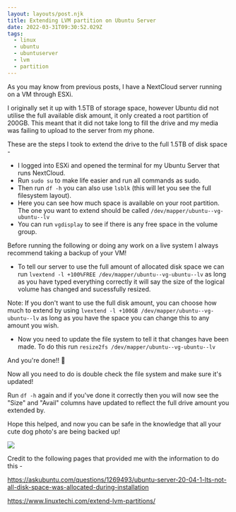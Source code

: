 ```yaml
---
layout: layouts/post.njk
title: Extending LVM partition on Ubuntu Server
date: 2022-03-31T09:30:52.029Z
tags:
  - linux
  - ubuntu
  - ubuntuserver
  - lvm
  - partition
---
```

As you may know from previous posts, I have a NextCloud server running on a VM through ESXi. 

I originally set it up with 1.5TB of storage space, however Ubuntu did not utilise the full available disk amount, it only created a root partition of 200GB. This meant that it did not take long to fill the drive and my media was failing to upload to the server from my phone. 

These are the steps I took to extend the drive to the full 1.5TB of disk space - 

* I logged into ESXi and opened the terminal for my Ubuntu Server that runs NextCloud. 
* Run `sudo su` to make life easier and run all commands as sudo.
* Then run `df -h` you can also use `lsblk` (this will let you see the full filesystem layout).
* Here you can see how much space is available on your root partition. The one you want to extend should be called `/dev/mapper/ubuntu--vg-ubuntu--lv`
* You can run `vgdisplay` to see if there is any free space in the volume group.

Before running the following or doing any work on a live system I always recommend taking a backup of your VM! 

* To tell our server to use the full amount of allocated disk space we can run `lvextend -l +100%FREE /dev/mapper/ubuntu--vg-ubuntu--lv` as long as you have typed everything correctly it will say the size of the logical volume has changed and sucessfully resized.

Note: If you don't want to use the full disk amount, you can choose how much to extend by using `lvextend -l +100GB /dev/mapper/ubuntu--vg-ubuntu--lv` as long as you have the space you can change this to any amount you wish. 

* Now you need to update the file system to tell it that changes have been made. To do this run `resize2fs /dev/mapper/ubuntu--vg-ubuntu--lv`



And you're done!! 🎉



Now all you need to do is double check the file system and make sure it's updated! 

Run `df -h` again and if you've done it correctly then you will now see the "Size" and "Avail" columns have updated to reflect the full drive amount you extended by.



Hope this helped, and now you can be safe in the knowledge that all your cute dog photo's are being backed up!

![](/images/pexels-anna-shvets-4588049.jpg)



Credit to the following pages that provided me with the information to do this -

<https://askubuntu.com/questions/1269493/ubuntu-server-20-04-1-lts-not-all-disk-space-was-allocated-during-installation>

<https://www.linuxtechi.com/extend-lvm-partitions/>
